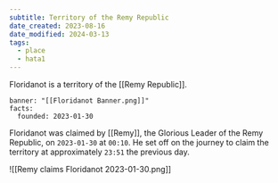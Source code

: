 ```yaml
---
subtitle: Territory of the Remy Republic
date_created: 2023-08-16
date_modified: 2024-03-13
tags:
  - place
  - hata1
---
```


Floridanot is a territory of the [[Remy Republic]].

```infobox-nation
banner: "[[Floridanot Banner.png]]"
facts:
  founded: 2023-01-30
```

Floridanot was claimed by [[Remy]], the Glorious Leader of the Remy Republic, on `2023-01-30` at `00:10`. He set off on the journey to claim the territory at approximately `23:51` the previous day.

![[Remy claims Floridanot 2023-01-30.png]]